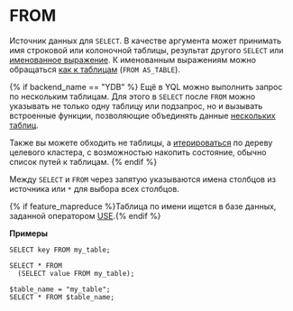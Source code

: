 # FROM

Источник данных для `SELECT`. В качестве аргумента может принимать имя строковой или колоночной таблицы, результат другого `SELECT` или [именованное выражение](../../expressions.md#named-nodes). К именованным выражениям можно обращаться [как к таблицам](./from_as_table.md) (`FROM AS_TABLE`).

{% if backend_name == "YDB" %}
Ещё в YQL можно выполнить запрос по нескольким таблицам. Для этого в `SELECT` после `FROM` можно указывать не только одну таблицу или подзапрос, но и вызывать встроенные функции, позволяющие объединять данные [нескольких таблиц](./functional_tables.md).

Также вы можете обходить не таблицы, а [итерироваться](./walk_folders.md) по дереву целевого кластера, с возможностью накопить состояние, обычно список путей к таблицам. 
{% endif %}

Между `SELECT` и `FROM` через запятую указываются имена столбцов из источника или `*` для выбора всех столбцов.

{% if feature_mapreduce %}Таблица по имени ищется в базе данных, заданной оператором [USE](../../use.md).{% endif %}

**Примеры**

``` yql
SELECT key FROM my_table;
```

``` yql
SELECT * FROM
  (SELECT value FROM my_table);
```

``` yql
$table_name = "my_table";
SELECT * FROM $table_name;
```

